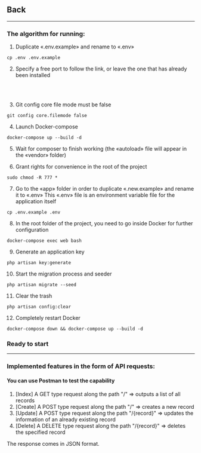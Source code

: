 ## Back
<hr>

### The algorithm for running:

1. Duplicate «.env.example» and rename to «.env»
```
cp .env .env.example 
```

2. Specify a free port to follow the link, or leave the one that has already been installed
<br>
<br>

3. Git config core file mode must be false
```
git config core.filemode false
```

4. Launch Docker-compose
```
docker-compose up --build -d
```

5. Wait for composer to finish working (the «autoload» file will appear in the «vendor» folder)
 
 
6. Grant rights for convenience in the root of the project
```
sudo chmod -R 777 *
```
 
7. Go to the «app» folder in order to duplicate «.new.example» and rename it to «.env» This «.env» file is an environment variable file for the application itself
```
cp .env.example .env
```

8. In the root folder of the project, you need to go inside Docker for further configuration
```
docker-compose exec web bash
```

9. Generate an application key
```
php artisan key:generate
```

10. Start the migration process and seeder
```
php artisan migrate --seed
```

11. Clear the trash
```
php artisan config:clear
```

12. Completely restart Docker 
```
docker-compose down && docker-compose up --build -d
```

### Ready to start
<hr>

### Implemented features in the form of API requests:
#### You can use Postman to test the capability

1) [Index] A GET type request along the path "/" => outputs a list of all records
2) [Create] A POST type request along the path "/" => creates a new record
3) [Update] A POST type request along the path "/{record}" => updates the information of an already existing record
4) [Delete] A DELETE type request along the path "/{record}" => deletes the specified record

The response comes in JSON format.
